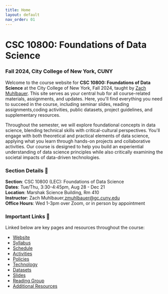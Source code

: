 ```yaml
---
title: Home
layout: default
nav_order: 01
---
```


# CSC 10800: Foundations of Data Science 

### Fall 2024, City College of New York, CUNY

Welcome to the course website for **CSC 10800: Foundations of Data Science** at the City College of New York, Fall 2024, taught by [Zach Muhlbauer](https://github.com/zmuhls). This site serves as your central hub for all course-related materials, assignments, and updates. Here, you'll find everything you need to succeed in the course, including seminar slides, reading assignments,coding activities, public datasets, project guidelines, and supplementary resources.

Throughout the semester, we will explore foundational concepts in data science, blending technical skills with critical-cultural perspectives. You'll engage with both theoretical and practical elements of data science, applying what you learn through hands-on projects and collaborative activities. Our course is designed to help you build an experiential understanding of data science principles while also critically examining the societal impacts of data-driven technologies.

### Section Details 📌

**Section**: CSC 10800 (LEC): Foundations of Data Science<br />**Dates**: Tue/Thu, 3:30-4:45pm, Aug 28 - Dec 21<br />**Location**: Marshak Science Building, Rm 410  <br />**Instructor**: Zach Muhlbauer,[zmuhlbauer@gc.cuny.edu](mailto:zmuhlbauer@gc.cuny.edu)<br />**Office Hours**: Wed 1-3pm over Zoom, or in person by appointment

### Important Links 🔗

Linked below are key pages and resources throughout the course:

- [Website](https://ccny-data-science.github.io)
- [Syllabus](/Syllabus)
- [Schedule](/Schedule)
- [Activities](/Activities)
- [Policies](/Policies)
- [Technology](/Technology)
- [Datasets](/Datasets)
- [Slides](/Slides)
- [Reading Group](https://hypothes.is/groups/yKvGZkjg/csc10800-annotation-group)
- [Additional Resources](/additional_resources)
